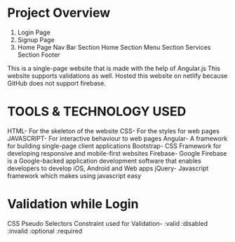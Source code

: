 # Project Overview
1. Login Page 
2. Signup Page 
3. Home Page 
    Nav Bar Section 
    Home Section 
    Menu Section 
    Services Section 
    Footer
  
  
This is a single-page website that is made with the help of Angular.js
This website supports validations as well.
Hosted this website on netlify because GitHub does not support firebase.

  
# TOOLS & TECHNOLOGY USED
HTML- For the skeleton of the website
CSS- For the styles for web pages
JAVASCRIPT- For interactive behaviour to web pages
Angular- A framework for building single-page client applications
Bootstrap- CSS Framework for developing responsive and mobile-first websites
Firebase- Google Firebase is a Google-backed application development software that enables developers to develop iOS, Android and Web apps
jQuery- Javascript framework which makes using javascript easy

# Validation while Login
CSS Pseudo Selectors Constraint used for Validation-
    :valid
    :disabled
    :invalid
    :optional
    :required
